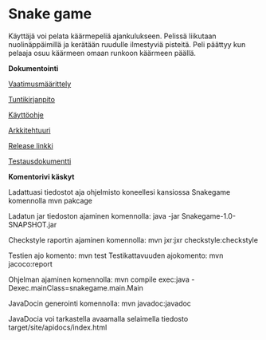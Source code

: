 # Snake game

Käyttäjä voi pelata käärmepeliä ajankulukseen. Pelissä liikutaan nuolinäppäimillä ja kerätään ruudulle ilmestyviä pisteitä.
Peli päättyy kun pelaaja osuu käärmeen omaan runkoon käärmeen päällä.




**Dokumentointi**

[Vaatimusmäärittely](https://github.com/hunnak/ot-harjoitustyo2020/blob/master/dokumentaatio/vaatimusmaarittely.md)

[Tuntikirjanpito](https://github.com/hunnak/ot-harjoitustyo2020/blob/master/dokumentaatio/tuntikirjanpito.md)

[Käyttöohje](https://github.com/hunnak/ot-harjoitustyo2020/blob/master/dokumentaatio/kayttoohje.md)

[Arkkitehtuuri](https://github.com/hunnak/ot-harjoitustyo2020/blob/master/dokumentaatio/arkkitehtuuri.md)

[Release linkki](https://github.com/hunnak/ot-harjoitustyo2020/releases/download/Loppupalautus/Snakegame-1.0-SNAPSHOT.jar)

[Testausdokumentti](https://github.com/hunnak/ot-harjoitustyo2020/blob/master/dokumentaatio/testaus.md)

**Komentorivi käskyt**

Ladattuasi tiedostot aja ohjelmisto koneellesi kansiossa Snakegame komennolla mvn pakcage

Ladatun jar tiedoston ajaminen komennolla: java -jar Snakegame-1.0-SNAPSHOT.jar

Checkstyle raportin ajaminen komennolla: mvn jxr:jxr checkstyle:checkstyle

Testien ajo komento: mvn test
Testikattavuuden ajokomento: mvn jacoco:report

Ohjelman ajaminen komennolla: mvn compile exec:java -Dexec.mainClass=snakegame.main.Main 

JavaDocin generointi komennolla: mvn javadoc:javadoc

JavaDocia voi tarkastella avaamalla selaimella tiedosto target/site/apidocs/index.html




